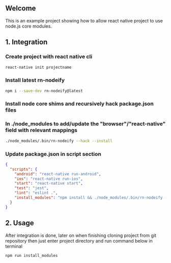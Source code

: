 ## Welcome
This is an example project showing how to allow react native project to use node.js core modules.

## 1. Integration

### Create project with react native cli
```bash
react-native init projectname
```

### Install latest rn-nodeify
```bash
npm i --save-dev rn-nodeify@latest
```

### Install node core shims and recursively hack package.json files
### In ./node_modules to add/update the "browser"/"react-native" field with relevant mappings
```bash
./node_modules/.bin/rn-nodeify --hack --install
```

### Update package.json in script section
```json
{
  "scripts": {
    "android": "react-native run-android",
    "ios": "react-native run-ios",
    "start": "react-native start",
    "test": "jest",
    "lint": "eslint .",
    "install_modules": "npm install && ./node_modules/.bin/rn-nodeify --hack --install && cd ios && pod install && cd .."
  }
}
```

## 2. Usage

After integration is done, later on when finishing cloning project from git repository then just enter project directory and run command below in terminal
```bash
npm run install_modules
```
